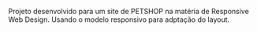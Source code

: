 Projeto desenvolvido para um site de PETSHOP na matéria de Responsive Web Design.
Usando o modelo responsivo para adptação do layout.
